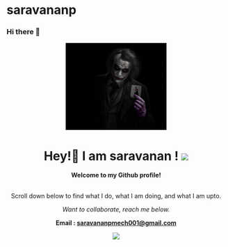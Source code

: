 # saravananp


### Hi there 👋


<div align="center"><img src="./joker.jpg" style="height: 200px;"></div>

<h1 align="center">Hey!👋 I am saravanan ! <img src="https://media.giphy.com/media/SXyDYS8HSWfaMTmKGJ/giphy.gif" width="40px"></h1>

<div align="center">

<b>Welcome to my Github profile!</b> 

<br>Scroll down below to find what I do, what I am doing, and what I am upto.<br>   

<i>Want to collaborate, reach me below.</i>

<b> Email : saravananpmech001@gmail.com</b>

<img height="190em" src="https://github-readme-stats.vercel.app/api?username=saravananp-001" />
